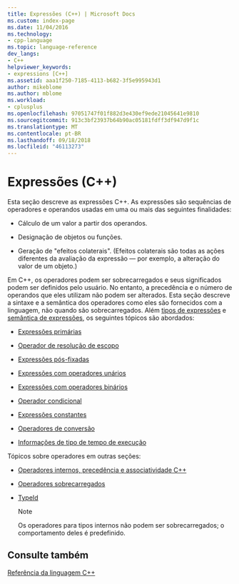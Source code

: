 ```yaml
---
title: Expressões (C++) | Microsoft Docs
ms.custom: index-page
ms.date: 11/04/2016
ms.technology:
- cpp-language
ms.topic: language-reference
dev_langs:
- C++
helpviewer_keywords:
- expressions [C++]
ms.assetid: aaa1f250-7185-4113-b682-3f5e995943d1
author: mikeblome
ms.author: mblome
ms.workload:
- cplusplus
ms.openlocfilehash: 97051747f01f882d3e430ef9ede21045641e9810
ms.sourcegitcommit: 913c3bf23937b64b90ac05181fdff3df947d9f1c
ms.translationtype: MT
ms.contentlocale: pt-BR
ms.lasthandoff: 09/18/2018
ms.locfileid: "46113273"
---
```

# <a name="expressions-c"></a>Expressões (C++)

Esta seção descreve as expressões C++. As expressões são sequências de operadores e operandos usadas em uma ou mais das seguintes finalidades:

- Cálculo de um valor a partir dos operandos.

- Designação de objetos ou funções.

- Geração de "efeitos colaterais". (Efeitos colaterais são todas as ações diferentes da avaliação da expressão — por exemplo, a alteração do valor de um objeto.)

Em C++, os operadores podem ser sobrecarregados e seus significados podem ser definidos pelo usuário. No entanto, a precedência e o número de operandos que eles utilizam não podem ser alterados. Esta seção descreve a sintaxe e a semântica dos operadores como eles são fornecidos com a linguagem, não quando são sobrecarregados. Além [tipos de expressões](../cpp/types-of-expressions.md) e [semântica de expressões](../cpp/semantics-of-expressions.md), os seguintes tópicos são abordados:

- [Expressões primárias](../cpp/primary-expressions.md)

- [Operador de resolução de escopo](../cpp/scope-resolution-operator.md)

- [Expressões pós-fixadas](../cpp/postfix-expressions.md)

- [Expressões com operadores unários](../cpp/expressions-with-unary-operators.md)

- [Expressões com operadores binários](../cpp/expressions-with-binary-operators.md)

- [Operador condicional](../cpp/conditional-operator-q.md)

- [Expressões constantes](../cpp/cpp-constant-expressions.md)

- [Operadores de conversão](../cpp/casting-operators.md)

- [Informações de tipo de tempo de execução](../cpp/run-time-type-information.md)

Tópicos sobre operadores em outras seções:

- [Operadores internos, precedência e associatividade C++](../cpp/cpp-built-in-operators-precedence-and-associativity.md)

- [Operadores sobrecarregados](../cpp/operator-overloading.md)

- [TypeId](../windows/typeid-cpp-component-extensions.md)

    > [!NOTE]
    >  Os operadores para tipos internos não podem ser sobrecarregados; o comportamento deles é predefinido.

## <a name="see-also"></a>Consulte também

[Referência da linguagem C++](../cpp/cpp-language-reference.md)